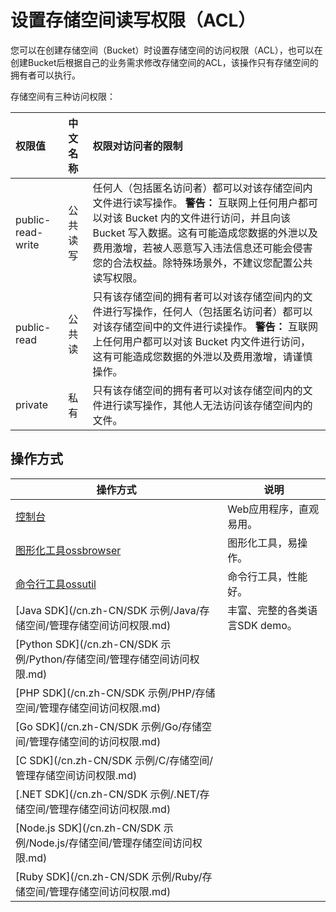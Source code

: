# 设置存储空间读写权限（ACL）

您可以在创建存储空间（Bucket）时设置存储空间的访问权限（ACL），也可以在创建Bucket后根据自己的业务需求修改存储空间的ACL，该操作只有存储空间的拥有者可以执行。

存储空间有三种访问权限：

|权限值|中文名称|权限对访问者的限制|
|:--|:---|:--------|
|public-read-write|公共读写|任何人（包括匿名访问者）都可以对该存储空间内文件进行读写操作。 **警告：** 互联网上任何用户都可以对该 Bucket 内的文件进行访问，并且向该 Bucket 写入数据。这有可能造成您数据的外泄以及费用激增，若被人恶意写入违法信息还可能会侵害您的合法权益。除特殊场景外，不建议您配置公共读写权限。 |
|public-read|公共读|只有该存储空间的拥有者可以对该存储空间内的文件进行写操作，任何人（包括匿名访问者）都可以对该存储空间中的文件进行读操作。 **警告：** 互联网上任何用户都可以对该 Bucket 内文件进行访问，这有可能造成您数据的外泄以及费用激增，请谨慎操作。 |
|private|私有|只有该存储空间的拥有者可以对该存储空间内的文件进行读写操作，其他人无法访问该存储空间内的文件。|

## 操作方式

|操作方式|说明|
|----|--|
|[控制台](/cn.zh-CN/控制台用户指南/存储空间管理/权限管理/修改存储空间读写权限.md)|Web应用程序，直观易用。|
|[图形化工具ossbrowser](/cn.zh-CN/常用工具/图形化管理工具ossbrowser/快速开始.md)|图形化工具，易操作。|
|[命令行工具ossutil](/cn.zh-CN/常用工具/命令行工具ossutil/常用命令/set-acl.md)|命令行工具，性能好。|
|[Java SDK](/cn.zh-CN/SDK 示例/Java/存储空间/管理存储空间访问权限.md)|丰富、完整的各类语言SDK demo。|
|[Python SDK](/cn.zh-CN/SDK 示例/Python/存储空间/管理存储空间访问权限.md)|
|[PHP SDK](/cn.zh-CN/SDK 示例/PHP/存储空间/管理存储空间访问权限.md)|
|[Go SDK](/cn.zh-CN/SDK 示例/Go/存储空间/管理存储空间的访问权限.md)|
|[C SDK](/cn.zh-CN/SDK 示例/C/存储空间/管理存储空间访问权限.md)|
|[.NET SDK](/cn.zh-CN/SDK 示例/.NET/存储空间/管理存储空间访问权限.md)|
|[Node.js SDK](/cn.zh-CN/SDK 示例/Node.js/存储空间/管理存储空间访问权限.md)|
|[Ruby SDK](/cn.zh-CN/SDK 示例/Ruby/存储空间/管理存储空间访问权限.md)|

